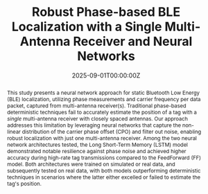 ---
title: 'Robust Phase-based BLE Localization with a Single Multi-Antenna Receiver and Neural Networks'

# Authors
# If you created a profile for a user (e.g. the default `admin` user), write the username (folder name) here
# and it will be replaced with their full name and linked to their profile.
authors:
  - Georgios Andreadis
  - Panos N. Alevizos
  - Aggelos Bletsas

date: '2025-09-01T00:00:00Z'
doi: ''

# Schedule page publish date (NOT publication's date).
publishDate: '2017-01-01T00:00:00Z'

# Publication type.
# Accepts a single type but formatted as a YAML list (for Hugo requirements).
# Enter a publication type from the CSL standard.
publication_types: ['paper-conference']

# Publication name and optional abbreviated publication name.
publication: In *15th International Conference on Indoor Positioning and Indoor Navigation 2025*
publication_short: In *IPIN 2025*

abstract: This study presents a neural network approach for static Bluetooth Low Energy (BLE) localization, utilizing phase measurements and carrier frequency per data packet, captured from multi-antenna receiver(s). Traditional phase-based deterministic techniques fail to accurately estimate the position of a tag with a *single* multi-antenna receiver with closely spaced antennas. Our approach addresses this limitation by leveraging neural networks that capture the non-linear distribution of the carrier phase offset (CPO) and filter out noise, enabling robust localization with just one multi-antenna receiver. Among the two neural network architectures tested, the Long Short-Term Memory (LSTM) model demonstrated notable resilience against phase noise and achieved higher accuracy during high-rate tag transmissions compared to the FeedForward (FF) model. Both architectures were trained on simulated or real data, and subsequently tested on real data, with both models outperforming deterministic techniques in scenarios where the latter either excelled or failed to estimate the tag's position.

# Summary. An optional shortened abstract.
summary: Lorem ipsum dolor sit amet, consectetur adipiscing elit. Duis posuere tellus ac convallis placerat. Proin tincidunt magna sed ex sollicitudin condimentum.

tags: []

# Display this page in the Featured widget?
featured: false

# Custom links (uncomment lines below)
# links:
# - name: Custom Link
#   url: http://example.org

url_pdf: conference-paper.pdf
url_code: ''
url_dataset: 'https://github.com/geoandrs/ble-dataset'
url_poster: ''
url_project: ''
url_slides: ''
url_source: ''
url_video: ''

# # Featured image
# # To use, add an image named `featured.jpg/png` to your page's folder.
# image:
#   caption: ''
#   focal_point: ''
#   preview_only: false

# Associated Projects (optional).
#   Associate this publication with one or more of your projects.
#   Simply enter your project's folder or file name without extension.
#   E.g. `internal-project` references `content/project/internal-project/index.md`.
#   Otherwise, set `projects: []`.
projects:
  - example

# Slides (optional).
#   Associate this publication with Markdown slides.
#   Simply enter your slide deck's filename without extension.
#   E.g. `slides: "example"` references `content/slides/example/index.md`.
#   Otherwise, set `slides: ""`.
slides: ""
---